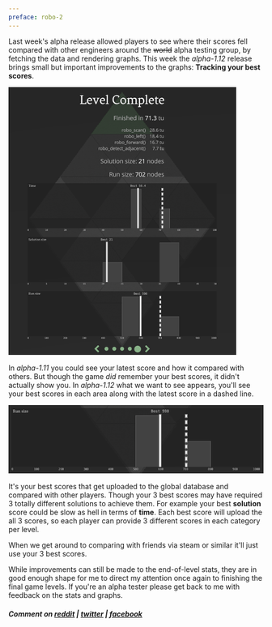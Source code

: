 ```yaml
---
preface: robo-2
---
```

Last week's alpha release allowed players to see where their scores fell compared with other engineers around the <s>world</s> alpha testing group, by fetching the data and rendering graphs. This week the _alpha-1.12_ release brings small but important improvements to the graphs: **Tracking your best scores**.

[<img src="/assets/2018-03-02/graph-this-best.png" width="450px" title="Mess with the best ... get compared with the rest" />](/assets/2018-03-02/graph-this-best.png)

In _alpha-1.11_ you could see your latest score and how it compared with others. But though the game _did_ remember your best scores, it didn't actually show you. In _alpha-1.12_ what we want to see appears, you'll see your best scores in each area along with the latest score in a dashed line.

![](/assets/2018-03-02/graph-1.12.png)

It's your best scores that get uploaded to the global database and compared with other players. Though your 3 best scores may have required 3 totally different solutions to achieve them. For example your best **solution** score could be slow as hell in terms of **time**. Each best score will upload the all 3 scores, so each player can provide 3 different scores in each category per level.

When we get around to comparing with friends via steam or similar it'll just use your 3 best scores.

While improvements can still be made to the end-of-level stats, they are in good enough shape for me to direct my attention once again to finishing the final game levels. If you're an alpha tester please get back to me with feedback on the stats and graphs.

##### Comment on [reddit](https://www.reddit.com/r/devblogs/comments/81fj14/robo_instructus_rendering_best_scores_in_the/) | [twitter](https://twitter.com/bigabgames/status/969612156441366528) | [facebook](https://www.facebook.com/bigabgames/posts/1797964926957553)
